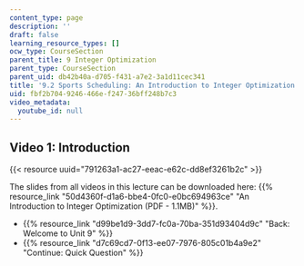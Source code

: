 ```yaml
---
content_type: page
description: ''
draft: false
learning_resource_types: []
ocw_type: CourseSection
parent_title: 9 Integer Optimization
parent_type: CourseSection
parent_uid: db42b40a-d705-f431-a7e2-3a1d11cec341
title: '9.2 Sports Scheduling: An Introduction to Integer Optimization'
uid: fbf2b704-9246-466e-f247-36bff248b7c3
video_metadata:
  youtube_id: null
---
```

## Video 1: Introduction

{{< resource uuid="791263a1-ac27-eeac-e62c-dd8ef3261b2c" >}}

The slides from all videos in this lecture can be downloaded here: {{% resource_link "50d4360f-d1a6-bbe4-0fc0-e0bc694963ce" "An Introduction to Integer Optimization (PDF - 1.1MB)" %}}.

- {{% resource_link "d99be1d9-3dd7-fc0a-70ba-351d93404d9c" "Back: Welcome to Unit 9" %}}
- {{% resource_link "d7c69cd7-0f13-ee07-7976-805c01b4a9e2" "Continue: Quick Question" %}}